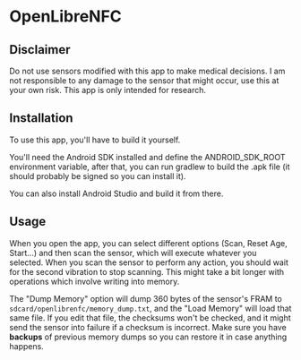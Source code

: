  
# OpenLibreNFC

## Disclaimer
Do not use sensors modified with this app to make medical decisions. I am not responsible to any damage to the sensor that might occur, use this at your own risk. This app is only intended for research.

## Installation
To use this app, you'll have to build it yourself.

You'll need the Android SDK installed and define the ANDROID_SDK_ROOT environment variable, after that, you can run gradlew to build the .apk file (it should probably be signed so you can install it).

You can also install Android Studio and build it from there.

## Usage
When you open the app, you can select different options (Scan, Reset Age, Start...) and then scan the sensor, which will execute whatever you selected.
When you scan the sensor to perform any action, you should wait for the second vibration to stop scanning. This might take a bit longer with operations which involve writing into memory.

The "Dump Memory" option will dump 360 bytes of the sensor's FRAM to `sdcard/openlibrenfc/memory_dump.txt`, and the "Load Memory" will load that same file. If you edit that file, the checksums won't be checked, and it might send the sensor into failure if a checksum is incorrect. 
Make sure you have **backups** of previous memory dumps so you can restore it in case anything happens.

